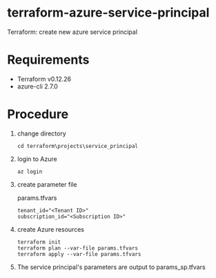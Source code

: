 # terraform-azure-service-principal

Terraform: create new azure service principal

# Requirements

- Terraform v0.12.26
- azure-cli 2.7.0

# Procedure

1. change directory

   ```Batchfile
   cd terraform\projects\service_principal
   ```

1. login to Azure

   ```Batchfile
   az login
   ```

1. create parameter file

   params.tfvars

   ```Batchfile
   tenant_id="<Tenant ID>"
   subscription_id="<Subscription ID>"
   ```

1. create Azure resources

   ```Batchfile
   terraform init
   terraform plan --var-file params.tfvars
   terraform apply --var-file params.tfvars
   ```

1. The service principal's parameters are output to params_sp.tfvars
